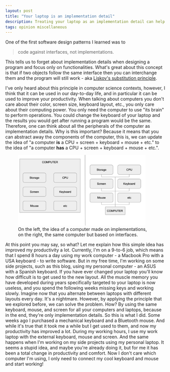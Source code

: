 ```yaml
---
layout: post
title: "Your laptop is an implementation detail"
description: Treating your laptop as an implementation detail can help your productivity.
tags: opinion miscellaneous
---
```


One of the first software design patterns I learned was to 

>code against interfaces, not implementations. 

This tells us to forget about implementation details when designing a program and focus only on functionalities. What's great about this concept is that if two objects follow the same interface then you can interchange them and the program will still work - aka [Liskov's substitution principle](https://en.wikipedia.org/wiki/Liskov_substitution_principle). 

I've only heard about this principle in computer science contexts, however, I think that it can be used in our day-to-day life, and in particular it can be used to improve your productivity. When talking about computers you don't care about their color, screen size, keyboard layout, etc., you only care about their computing power. You only need the computer to use "its brain" to perform operations. You could change the keyboard of your laptop and the results you would get after running a program would be the same. Therefore, one can think about all the peripherals of the computer as implementation details. Why is this important? Because it means that you can abstract away the components of the computer, this is, we can update the idea of "a computer **is** a CPU + screen + keyboard + mouse + etc." to the idea of "a computer **has** a CPU + screen + keyboard + mouse + etc.".

<figure>
    <img src="/docs/productivity-trick/oop-computer.png" alt="blobs" width="400" class="center" />
  <figcaption class="center">On the left, the idea of a computer made on implementations, on the right, the same computer but based on interfaces.</figcaption>
</figure>

At this point you may say, so what? Let me explain how this simple idea has improved my productivity a lot. Currently, I'm on a 9-to-6 job, which means that I spend 8 hours a day using my work computer - a Macbook Pro with a USA keyboard - to write software. But in my free time, I'm working on some side projects, such as this blog, using my personal computer - an ASUS with a Spanish keyboard. If you have ever changed your laptop you'll know how difficult is to get used to the new layout. All the muscle memory you have developed during years specifically targeted to your laptop is now useless, and you spend the following weeks missing keys and working slowly. Imagine now that you alternate between laptops with different layouts every day. It's a nightmare. However, by applying the principle that we explored before, we can solve the problem. How? By using the same keyboard, mouse, and screen for all your computers and laptops, because in the end, they're only implementation details. So this is what I did. Some weeks ago I purchased a mechanical keyboard and a Bluetooth mouse. And while it's true that it took me a while but I get used to them, and now my productivity has improved a lot. During my working hours, I use my work laptop with the external keyboard, mouse and screen. And the same happens when I'm working on my side projects using my personal laptop. It seems a stupid idea, and maybe you're already doing it, but for me it has been a total change in productivity and comfort. Now I don't care which computer I'm using, I only need to connect my cool keyboard and mouse and start working!
